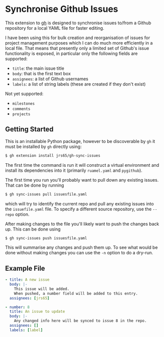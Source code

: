 # Synchronise Github Issues

This extension to [gh](https://github.com/cli/cli) is designed to synchronise issues
to/from a Github repository for a local YAML file for faster editing.

I have been using this for bulk creation and reorganisation of issues for project
management purposes which I can do much more efficiently in a local file. That means
that presently only a limited set of Github's issue functionality is exposed, in
particular only the following fields are supported:

- `title`: the main issue title
- `body`: that is the first text box
- `assignees`: a list of Github usernames
- `labels`: a list of string labels (these are created if they don't exist)

Not yet supported:

- `milestones`
- `comments`
- `projects`

## Getting Started

This is an installable Python package, however to be discoverable by `gh` it must be
installed by `gh` directly using:
```bash
$ gh extension install jrs65/gh-sync-issues
```
The first time the command is run it will construct a virtual environment and install
its dependencies into it (primarily `ruamel.yaml` and `pygithub`).

The first time you run you'll probably want to pull down any existing issues. That can be done by running
```bash
$ gh sync-issues pull issuesfile.yaml
```
which will try to identify the current repo and pull any existing issues into the
`issuefile.yaml` file. To specify a different source repository, use the `--repo`
option.

After making changes to the file you'll likely want to push the changes back up. This can be done using
```bash
$ gh sync-issues push issuesfile.yaml
```
This will summarise any changes and push them up. To see what would be done without
making changes you can use the `-n` option to do a dry-run.


## Example File

```yaml
- title: A new issue
  body: |-
    This issue will be added.
    When pushed, a number field will be added to this entry.
  assignees: [jrs65]

- number: 8
  title: An issue to update
  body: |-
    Any changed info here will be synced to issue 8 in the repo.
  assignees: []
  labels: [label]
```